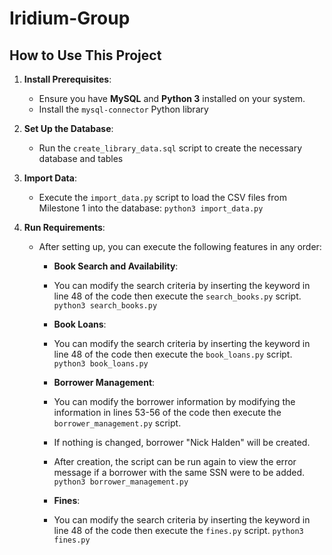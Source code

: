 # Iridium-Group

## How to Use This Project

1. **Install Prerequisites**:
    - Ensure you have **MySQL** and **Python 3** installed on your system.
    - Install the `mysql-connector` Python library

2. **Set Up the Database**:
    - Run the `create_library_data.sql` script to create the necessary database and tables

3. **Import Data**:
    - Execute the `import_data.py` script to load the CSV files from Milestone 1 into the database:
      ``` python3 import_data.py ```

4. **Run Requirements**:
    - After setting up, you can execute the following features in any order:
      - **Book Search and Availability**:
      - You can modify the search criteria by inserting the keyword in line 48 of the code then execute the `search_books.py` script.
      ``` python3 search_books.py ```

      - **Book Loans**:
      - You can modify the search criteria by inserting the keyword in line 48 of the code then execute the `book_loans.py` script.
      ``` python3 book_loans.py ```

      - **Borrower Management**:
      - You can modify the borrower information by modifying the information in lines 53-56 of the code then execute the `borrower_management.py` script.
      - If nothing is changed, borrower "Nick Halden" will be created.
      - After creation, the script can be run again to view the error message if a borrower with the same SSN were to be added.
      ``` python3 borrower_management.py ```

      - **Fines**:
      - You can modify the search criteria by inserting the keyword in line 48 of the code then execute the `fines.py` script.
      ``` python3 fines.py ```
